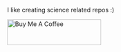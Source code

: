 I like creating science related repos :)

<a href="https://www.buymeacoffee.com/eonurk" target="_blank"><img src="https://cdn.buymeacoffee.com/buttons/v2/default-yellow.png" alt="Buy Me A Coffee" style="height: 60px !important;width: 217px !important;" ></a>
